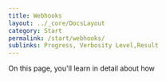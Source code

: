 ```yaml
---
title: Webhooks
layout: ../_core/DocsLayout
category: Start
permalink: /start/webhooks/
sublinks: Progress, Verbosity Level,Result
---
```


On this page, you'll learn in detail about how 
